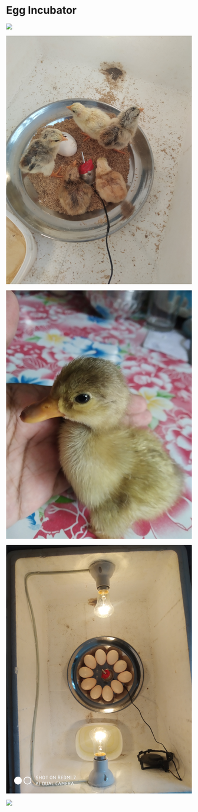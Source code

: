 # Egg Incubator

![](Picture/front.jpg)

![](Picture/baby2.jpg)

![](Picture/baby.jpg)

![](Picture/initiate.jpg)

![](Picture/hatched.jpg)
 
